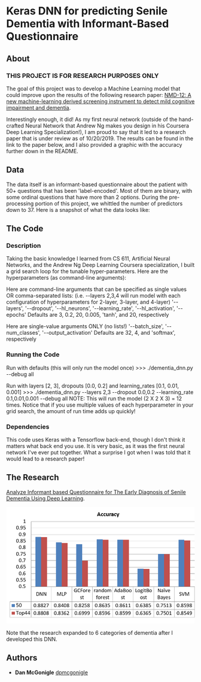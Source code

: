 # Keras DNN for predicting Senile Dementia with Informant-Based Questionnaire

## About

### THIS PROJECT IS FOR RESEARCH PURPOSES ONLY

The goal of this project was to develop a Machine Learning model that could improve upon the results of the following research paper: [NMD-12: A new machine-learning derived screening instrument to detect mild cognitive impairment and dementia](./src/nmd-12_orig-paper.pdf).

Interestingly enough, it did!  As my first neural network (outside of the hand-crafted Neural Network that Andrew Ng makes you design in his Coursera Deep Learning Specialization!), I am proud to say that it led to a research paper that is under review as of 10/20/2019.  The results can be found in the link to the paper below, and I also provided a graphic with the accuracy further down in the README.

## Data

The data itself is an informant-based questionnaire about the patient with 50+ questions that has been 'label-encoded'.  Most of them are binary, with some ordinal questions that have more than 2 options.  During the pre-processing portion of this project, we whittled the number of predictors down to 37.  Here is a snapshot of what the data looks like:

## The Code

### Description

Taking the basic knowledge I learned from CS 611, Artificial Neural Networks, and the Andrew Ng Deep Learning Coursera specialization, I built a grid search loop for the tunable hyper-parameters.  Here are the hyperparameters (as command-line arguments):

Here are command-line arguments that can be specified as single values OR comma-separated lists:
(i.e. --layers 2,3,4 will run model with each configuration of hyperparameters for 2-layer, 3-layer, and 4-layer)
'--layers', '--dropout', '--hl_neurons', '--learning_rate', '--hl_activation', '--epochs'
Defaults are 3, 0.2, 20, 0.005, 'tanh', and 20, respectively

Here are single-value arguments ONLY (no lists!)
'--batch_size', '--num_classes', '--output_activation'
Defaults are 32, 4, and 'softmax', respectively

### Running the Code

Run with defaults (this will only run the model once)
\>\>\> ./dementia_dnn.py --debug all

Run with layers [2, 3],  dropouts [0.0, 0.2] and learning_rates [0.1, 0.01, 0.001]
\>\>\> ./dementia_dnn.py --layers 2,3 --dropout 0.0,0.2 --learning_rate 0.1,0.01,0.001 --debug all
NOTE: This will run the model (2 X 2 X 3) = 12 times.  Notice that if you use multiple values of each hyperparameter in your grid search, the amount of run time adds up quickly!

### Dependencies

This code uses Keras with a Tensorflow back-end, though I don't think it matters what back end you use.  It is very basic, as it was the first neural network I've ever put together.  What a surprise I got when I was told that it would lead to a research paper!

## The Research

[Analyze Informant based Questionnaire for The Early Diagnosis of Senile Dementia Using Deep Learning](./src/DNN_SenileDementia_li.pdf).

![Accuracy of DNN vs. other ML models](./src/accuracy.png)

Note that the research expanded to 6 categories of dementia after I developed this DNN.

## Authors

* **Dan McGonigle** [dpmcgonigle](https://github.com/dpmcgonigle)
